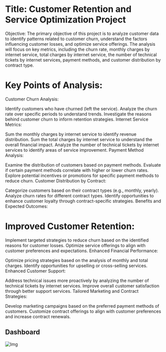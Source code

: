 
# Title: Customer Retention and Service Optimization Project

Objective:
The primary objective of this project is to analyze customer data to identify patterns related to customer churn, understand the factors influencing customer losses, and optimize service offerings. The analysis will focus on key metrics, including the churn rate, monthly charges by internet service, total charges by internet service, the number of technical tickets by internet services, payment methods, and customer distribution by contract type.

# Key Points of Analysis:

Customer Churn Analysis:

Identify customers who have churned (left the service).
Analyze the churn rate over specific periods to understand trends.
Investigate the reasons behind customer churn to inform retention strategies.
Internet Service Metrics:

Sum the monthly charges by internet service to identify revenue distribution.
Sum the total charges by internet service to understand the overall financial impact.
Analyze the number of technical tickets by internet services to identify areas of service improvement.
Payment Method Analysis:

Examine the distribution of customers based on payment methods.
Evaluate if certain payment methods correlate with higher or lower churn rates.
Explore potential incentives or promotions for specific payment methods to reduce churn.
Customer Distribution by Contract:

Categorize customers based on their contract types (e.g., monthly, yearly).
Analyze churn rates for different contract types.
Identify opportunities to enhance customer loyalty through contract-specific strategies.
Benefits and Expected Outcomes:

# Improved Customer Retention:

Implement targeted strategies to reduce churn based on the identified reasons for customer losses.
Optimize service offerings to align with customer preferences and expectations.
Enhanced Financial Performance:

Optimize pricing strategies based on the analysis of monthly and total charges.
Identify opportunities for upselling or cross-selling services.
Enhanced Customer Support:

Address technical issues more proactively by analyzing the number of technical tickets by internet services.
Improve overall customer satisfaction through better support services.
Tailored Marketing and Contract Strategies:

Develop marketing campaigns based on the preferred payment methods of customers.
Customize contract offerings to align with customer preferences and increase contract renewals.


## Dashboard

![Img](https://github.com/DataNomadX/Customer-Retention-and-Service-Optimization-/assets/154113751/6e43e882-c472-4882-a628-b0ebf1a213b4)
